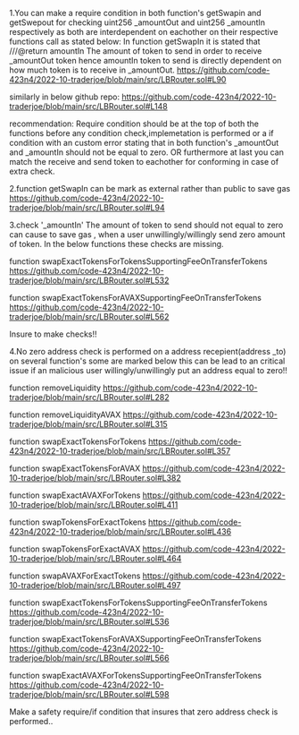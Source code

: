 1.You can make a require condition in both function's getSwapin and getSwepout for checking uint256 _amountOut and uint256 _amountIn respectively as both are interdependent on eachother on their respective functions call as stated below:
In function getSwapIn it is stated that ///@return amountIn The amount of token to send in order to receive _amountOut token hence amountIn token to send is directly dependent on how much token is to receive in _amountOut.
https://github.com/code-423n4/2022-10-traderjoe/blob/main/src/LBRouter.sol#L90

similarly in below github repo:
https://github.com/code-423n4/2022-10-traderjoe/blob/main/src/LBRouter.sol#L148

recommendation: Require condition should be at the top of both the functions before any condition check,implemetation is performed or a if condition with an custom error stating that in both function's _amountOut and _amountIn should not be equal to zero. OR furthermore at last you can match the receive and send token to eachother for conforming in case of extra check.

2.function getSwapIn can be mark as external rather than public to save gas
https://github.com/code-423n4/2022-10-traderjoe/blob/main/src/LBRouter.sol#L94

3.check '_amountIn' The amount of token to send should not equal to zero can cause to save gas , when a user unwillingly/willingly send zero amount of token.
In the below functions these checks are missing.

function swapExactTokensForTokensSupportingFeeOnTransferTokens
https://github.com/code-423n4/2022-10-traderjoe/blob/main/src/LBRouter.sol#L532

function swapExactTokensForAVAXSupportingFeeOnTransferTokens
https://github.com/code-423n4/2022-10-traderjoe/blob/main/src/LBRouter.sol#L562

Insure to make checks!!

4.No zero address check is performed on a address recepient(address _to) on several function's some are marked below this can be lead to an critical issue if an malicious user willingly/unwillingly put an address equal to zero!!


function removeLiquidity 
https://github.com/code-423n4/2022-10-traderjoe/blob/main/src/LBRouter.sol#L282

function removeLiquidityAVAX
https://github.com/code-423n4/2022-10-traderjoe/blob/main/src/LBRouter.sol#L315

function swapExactTokensForTokens
https://github.com/code-423n4/2022-10-traderjoe/blob/main/src/LBRouter.sol#L357

function swapExactTokensForAVAX
https://github.com/code-423n4/2022-10-traderjoe/blob/main/src/LBRouter.sol#L382

function swapExactAVAXForTokens
https://github.com/code-423n4/2022-10-traderjoe/blob/main/src/LBRouter.sol#L411

 function swapTokensForExactTokens
 https://github.com/code-423n4/2022-10-traderjoe/blob/main/src/LBRouter.sol#L436

 function swapTokensForExactAVAX
 https://github.com/code-423n4/2022-10-traderjoe/blob/main/src/LBRouter.sol#L464

 function swapAVAXForExactTokens
 https://github.com/code-423n4/2022-10-traderjoe/blob/main/src/LBRouter.sol#L497

 function swapExactTokensForTokensSupportingFeeOnTransferTokens
 https://github.com/code-423n4/2022-10-traderjoe/blob/main/src/LBRouter.sol#L536

 function swapExactTokensForAVAXSupportingFeeOnTransferTokens
 https://github.com/code-423n4/2022-10-traderjoe/blob/main/src/LBRouter.sol#L566

 function swapExactAVAXForTokensSupportingFeeOnTransferTokens
 https://github.com/code-423n4/2022-10-traderjoe/blob/main/src/LBRouter.sol#L598

Make a safety require/if condition that insures that zero address check is performed..